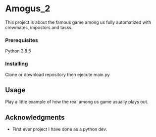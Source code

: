 # Amogus_2

This project is about the famous game among us fully automatized with crewmates, impostors and tasks. 

### Prerequisites

Python 3.8.5

### Installing

Clone or download repository then ejecute main.py

## Usage

Play a little example of how the real among us game usually plays out. 

## Acknowledgments

 - First ever project I have done as a python dev. 